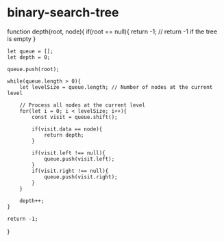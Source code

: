 # binary-search-tree

function depth(root, node){
if(root == null){
return -1; // return -1 if the tree is empty
}

    let queue = [];
    let depth = 0;

    queue.push(root);

    while(queue.length > 0){
        let levelSize = queue.length; // Number of nodes at the current level

        // Process all nodes at the current level
        for(let i = 0; i < levelSize; i++){
            const visit = queue.shift();

            if(visit.data == node){
                return depth;
            }

            if(visit.left !== null){
                queue.push(visit.left);
            }
            if(visit.right !== null){
                queue.push(visit.right);
            }
        }

        depth++;
    }

    return -1;

}
